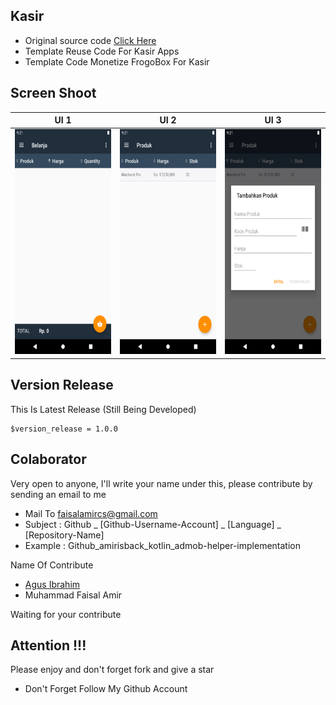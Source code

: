 ## Kasir
- Original source code [Click Here](https://github.com/agusibrahim/AppKasir-androidstudio)
- Template Reuse Code For Kasir Apps
- Template Code Monetize FrogoBox For Kasir

## Screen Shoot

| UI 1 | UI 2 | UI 3 |
|:----:|:----:|:----:|
|<span align="center"><img width="200px" height="360px" src="docs/image/ss_1.png"></span> | <span align="center"><img width="200px" height="360px" src="docs/image/ss_2.png"></span> | <span align="center"><img width="200px" height="360px" src="docs/image/ss_3.png"></span> |

## Version Release
This Is Latest Release (Still Being Developed)

    $version_release = 1.0.0


## Colaborator
Very open to anyone, I'll write your name under this, please contribute by sending an email to me

- Mail To faisalamircs@gmail.com
- Subject : Github _ [Github-Username-Account] _ [Language] _ [Repository-Name]
- Example : Github_amirisback_kotlin_admob-helper-implementation

Name Of Contribute
- [Agus Ibrahim](https://github.com/agusibrahim)
- Muhammad Faisal Amir

Waiting for your contribute

## Attention !!!
Please enjoy and don't forget fork and give a star
- Don't Forget Follow My Github Account
